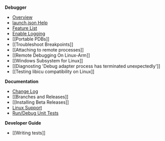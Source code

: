 **Debugger**

* [Overview](https://github.com/OmniSharp/omnisharp-vscode/blob/master/debugger.md)
* [launch.json Help](https://github.com/OmniSharp/omnisharp-vscode/blob/master/debugger-launchjson.md)
* [Feature List](https://github.com/OmniSharp/omnisharp-vscode/wiki/.NET-Core-debugging-feature-list)
* [Enable Logging](https://github.com/OmniSharp/omnisharp-vscode/wiki/Enabling-C%23-debugger-logging)
* [[Portable PDBs]]
* [[Troubleshoot Breakpoints]]
* [[Attaching to remote processes]]
* [[Remote Debugging On Linux-Arm]]
* [[Windows Subsystem for Linux]]
* [[Diagnosting 'Debug adapter process has terminated unexpectedly']]
* [[Testing libicu compatibility on Linux]]

**Documentation**

* [Change Log](https://github.com/OmniSharp/omnisharp-vscode/blob/master/CHANGELOG.md)
* [[Branches and Releases]]
* [[Installing Beta Releases]]
* [Linux Support](https://github.com/OmniSharp/omnisharp-vscode/wiki/C%23-Extension-support-for-new-Linux-Distros-with-.NET-Core)
* [Run/Debug Unit Tests](https://github.com/OmniSharp/omnisharp-vscode/wiki/How-to-run-and-debug-unit-tests)

**Developer Guide**

* [[Writing tests]]